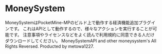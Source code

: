 # MoneySystem
MoneySystemはPocketMine-MPのビルド上で動作する経済機能追加プラグインです。
これはAPIとして動作するので、様々なアクションを実行することが可能です。
注意事項やライセンスなどをよく読んで利用規約に同意できる人だけダウンロードしてください。
MoneySystemAPI and other moneysystem's All Rights Reversed. Producted by metowa1227.
